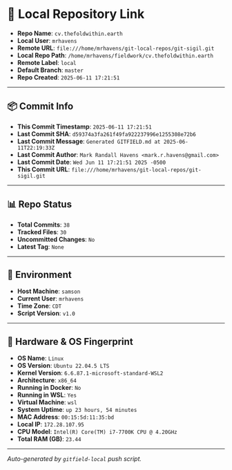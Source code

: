 # 🔗 Local Repository Link

- **Repo Name**: `cv.thefoldwithin.earth`
- **Local User**: `mrhavens`
- **Remote URL**: `file:///home/mrhavens/git-local-repos/git-sigil.git`
- **Local Repo Path**: `/home/mrhavens/fieldwork/cv.thefoldwithin.earth`
- **Remote Label**: `local`
- **Default Branch**: `master`
- **Repo Created**: `2025-06-11 17:21:51`

---

## 📦 Commit Info

- **This Commit Timestamp**: `2025-06-11 17:21:51`
- **Last Commit SHA**: `d59374a3fa261f49fa922237996e1255308e72b6`
- **Last Commit Message**: `Generated GITFIELD.md at 2025-06-11T22:19:33Z`
- **Last Commit Author**: `Mark Randall Havens <mark.r.havens@gmail.com>`
- **Last Commit Date**: `Wed Jun 11 17:21:51 2025 -0500`
- **This Commit URL**: `file:///home/mrhavens/git-local-repos/git-sigil.git`

---

## 📊 Repo Status

- **Total Commits**: `38`
- **Tracked Files**: `30`
- **Uncommitted Changes**: `No`
- **Latest Tag**: `None`

---

## 🧭 Environment

- **Host Machine**: `samson`
- **Current User**: `mrhavens`
- **Time Zone**: `CDT`
- **Script Version**: `v1.0`

---

## 🧬 Hardware & OS Fingerprint

- **OS Name**: `Linux`
- **OS Version**: `Ubuntu 22.04.5 LTS`
- **Kernel Version**: `6.6.87.1-microsoft-standard-WSL2`
- **Architecture**: `x86_64`
- **Running in Docker**: `No`
- **Running in WSL**: `Yes`
- **Virtual Machine**: `wsl`
- **System Uptime**: `up 23 hours, 54 minutes`
- **MAC Address**: `00:15:5d:11:35:bd`
- **Local IP**: `172.28.107.95`
- **CPU Model**: `Intel(R) Core(TM) i7-7700K CPU @ 4.20GHz`
- **Total RAM (GB)**: `23.44`

---

_Auto-generated by `gitfield-local` push script._
